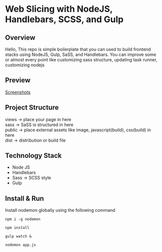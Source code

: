 # **Web Slicing with NodeJS, Handlebars, SCSS, and Gulp**

## Overview

Hello, This repo is simple boilerplate that you can used to build frontend stacks using NodeJS, Gulp, SaSS, and Handlebars.  You can improve some or almost every point like customizing sass structure, updating task runner, customizing nodejs

## Preview
<a href="https://i.postimg.cc/pXy4NY3p/screencapture-127-0-0-1-8000-2021-11-05-09-50-27.png">Screenshots</a>

## Project Structure
views -> place your page in here\
sass -> SaSS is structured in here\
public -> place external assets like image, javascript(build), css(build) in here\
dist -> distribution or build file

## Technology Stack 
  - Node JS
  - Handlebars
  - Sass -> SCSS style
  - Gulp

## Install & Run

Install nodemon globally using the following command

```
npm i -g nodemon
```

```
npm install
```

```
gulp watch &
```

```
nodemon app.js
```
